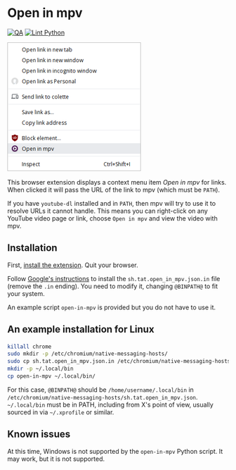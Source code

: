 # Open in mpv

[![QA](https://github.com/Tatsh/open-in-mpv/workflows/QA/badge.svg)](https://github.com/Tatsh/open-in-mpv/actions?query=workflow%3AQA)
[![Lint Python](https://github.com/Tatsh/open-in-mpv/workflows/Lint%20python/badge.svg)](https://github.com/Tatsh/open-in-mpv/actions?query=workflow%3A%22Lint+python%22)

![Context menu item](context-item.png)

This browser extension displays a context menu item _Open in mpv_ for links.
When clicked it will pass the URL of the link to mpv (which must be `PATH`).

If you have `youtube-dl` installed and in `PATH`, then mpv will try to use it
to resolve URLs it cannot handle. This means you can right-click on any YouTube
video page or link, choose `Open in mpv` and view the video with mpv.

## Installation

First, [install the extension](https://chrome.google.com/webstore/detail/open-in-mpv/ggijpepdpiehgbiknmfpfbhcalffjlbj/). Quit your browser.

Follow [Google's instructions](https://developer.chrome.com/extensions/nativeMessaging#native-messaging-host-location)
to install the `sh.tat.open_in_mpv.json.in` file (remove the `.in` ending). You
need to modify it, changing `@BINPATH@` to fit your system.

An example script `open-in-mpv` is provided but you do not have to use it.

## An example installation for Linux

<!-- cspell: disable -->

```sh
killall chrome
sudo mkdir -p /etc/chromium/native-messaging-hosts/
sudo cp sh.tat.open_in_mpv.json.in /etc/chromium/native-messaging-hosts/sh.tat.open_in_mpv.json
mkdir -p ~/.local/bin
cp open-in-mpv ~/.local/bin/
```

<!-- cspell: enable -->

For this case, `@BINPATH@` should be `/home/username/.local/bin` in
`/etc/chromium/native-messaging-hosts/sh.tat.open_in_mpv.json`. `~/.local/bin`
must be in PATH, including from X's point of view, usually sourced in via
`~/.xprofile` or similar.

## Known issues

At this time, Windows is not supported by the `open-in-mpv` Python script. It
may work, but it is not supported.
